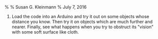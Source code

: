 %
% Susan G. Kleinmann
% July 7, 2016

1.  Load the code into an Arduino and try it out on some objects whose
distance you know.  Then try it on objects which are much further and nearer.
Finally, see what happens when you try to obstruct its "vision" with 
some soft surface like cloth.
